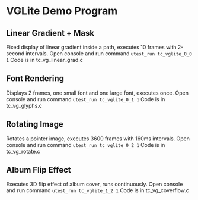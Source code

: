 # VGLite Demo Program

## Linear Gradient + Mask
Fixed display of linear gradient inside a path, executes 10 frames with 2-second intervals.
Open console and run command `utest_run tc_vglite_0_0 1`
Code is in tc_vg_linear_grad.c

## Font Rendering
Displays 2 frames, one small font and one large font, executes once.
Open console and run command `utest_run tc_vglite_0_1 1`
Code is in tc_vg_glyphs.c

## Rotating Image
Rotates a pointer image, executes 3600 frames with 160ms intervals.
Open console and run command `utest_run tc_vglite_0_2 1`
Code is in tc_vg_rotate.c

## Album Flip Effect
Executes 3D flip effect of album cover, runs continuously.
Open console and run command `utest_run tc_vglite_1_2 1`
Code is in tc_vg_coverflow.c 